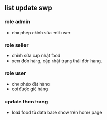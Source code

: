 ## list update swp


### role admin 
- cho phép chỉnh sửa edit user

### role seller
- chỉnh sửa cập nhật food
- xem đơn hàng, cập nhật trạng thái đơn hàng.

### role user
- cho phép đặt hàng
- coi được giỏ hàng

### update theo trang 
- load food từ data base show trên home page
